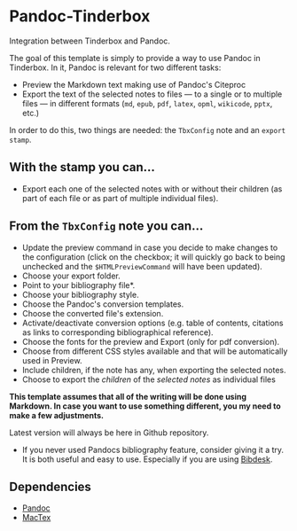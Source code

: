# Pandoc-Tinderbox
Integration between Tinderbox and Pandoc.

The goal of this template is simply to provide a way to use Pandoc in Tinderbox. In it, Pandoc is relevant for two different tasks:

- Preview the Markdown text making use of Pandoc's Citeproc
- Export the text of the selected notes to files — to a single or to multiple files —  in different formats (`md`, `epub`, `pdf`, `latex`, `opml`, `wikicode`, `pptx`, etc.)

In order to do this, two things are needed: the `TbxConfig` note and an `export stamp`.

## With the stamp you can...

- Export each one of the selected notes with or without their children (as part of each file or as part of multiple individual files).

## From the `TbxConfig` note you can...

- Update the preview command in case you decide to make changes to the configuration (click on the checkbox; it will quickly go back to being unchecked and the `$HTMLPreviewCommand` will have been updated).
- Choose your export folder.
- Point to your bibliography file\*.
- Choose your bibliography style.
- Choose the Pandoc's conversion templates.
- Choose the converted file's extension.
- Activate/deactivate conversion options (e.g. table of contents, citations as links to corresponding bibliographical reference).
- Choose the fonts for the preview and Export (only for pdf conversion).
- Choose from different CSS styles available and that will be automatically used in Preview.
- Include children, if the note has any, when exporting the selected notes.
- Choose to export the *children* of the *selected notes* as individual files 

**This template assumes that all of the writing will be done using Markdown. In case you want to use something different, you my need to make a few adjustments.**

Latest version will always be here in Github repository.

* If you never used Pandocs bibliography feature, consider giving it a try. It is both useful and easy to use. Especially if you are using [Bibdesk](https://bibdesk.sourceforge.io).

## Dependencies

- [Pandoc](https://pandoc.org)
- [MacTex](http://www.tug.org/mactex/)
